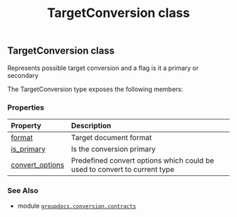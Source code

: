 ﻿---
title: TargetConversion class
second_title: GroupDocs.Conversion for Python via .NET API References
description: 
type: docs
weight: 510
url: /python-net/groupdocs.conversion.contracts/targetconversion/
is_root: false
---

## TargetConversion class

Represents possible target conversion and a flag is it a primary or secondary



The TargetConversion type exposes the following members:

### Properties
| Property | Description |
| :- | :- |
| [format](/conversion/python-net/groupdocs.conversion.contracts/targetconversion/format) | Target document format |
| [is_primary](/conversion/python-net/groupdocs.conversion.contracts/targetconversion/is_primary) | Is the conversion primary |
| [convert_options](/conversion/python-net/groupdocs.conversion.contracts/targetconversion/convert_options) | Predefined convert options which could be used to convert to current type |



### See Also
* module [`groupdocs.conversion.contracts`](..)
